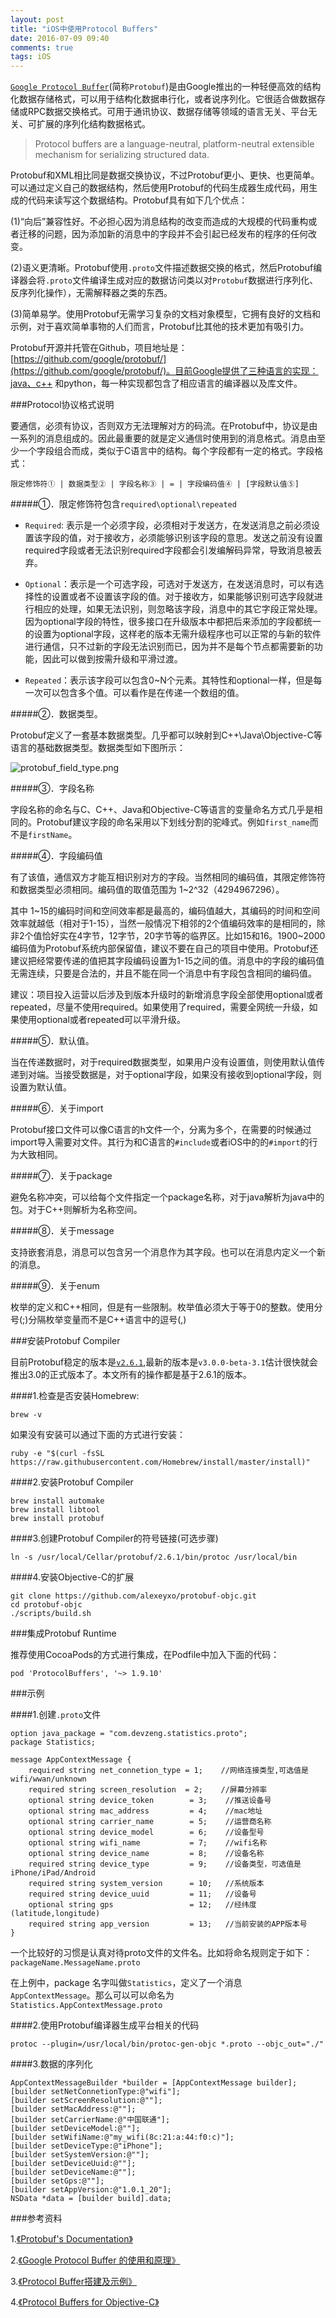 ```yaml
---
layout: post
title: "iOS中使用Protocol Buffers"
date: 2016-07-09 09:40
comments: true
tags: iOS
---
```


[`Google Protocol Buffer`](https://developers.google.com/protocol-buffers/)(简称`Protobuf`)是由Google推出的一种轻便高效的结构化数据存储格式，可以用于结构化数据串行化，或者说序列化。它很适合做数据存储或RPC数据交换格式。可用于通讯协议、数据存储等领域的语言无关、平台无关、可扩展的序列化结构数据格式。

> Protocol buffers are a language-neutral, platform-neutral extensible mechanism for serializing structured data.

Protobuf和XML相比同是数据交换协议，不过Protobuf更小、更快、也更简单。可以通过定义自己的数据结构，然后使用Protobuf的代码生成器生成代码，用生成的代码来读写这个数据结构。Protobuf具有如下几个优点：

(1)“向后”兼容性好。不必担心因为消息结构的改变而造成的大规模的代码重构或者迁移的问题，因为添加新的消息中的字段并不会引起已经发布的程序的任何改变。

(2)语义更清晰。Protobuf使用`.proto`文件描述数据交换的格式，然后Protobuf编译器会将`.proto`文件编译生成对应的数据访问类以对`Protobuf`数据进行序列化、反序列化操作），无需解释器之类的东西。

(3)简单易学。使用Protobuf无需学习复杂的文档对象模型，它拥有良好的文档和示例，对于喜欢简单事物的人们而言，Protobuf比其他的技术更加有吸引力。

Protobuf开源并托管在Github，项目地址是：[https://github.com/google/protobuf/](https://github.com/google/protobuf/)。目前Google提供了三种语言的实现：java、c++ 和python，每一种实现都包含了相应语言的编译器以及库文件。

###Protocol协议格式说明

要通信，必须有协议，否则双方无法理解对方的码流。在Protobuf中，协议是由一系列的消息组成的。因此最重要的就是定义通信时使用到的消息格式。消息由至少一个字段组合而成，类似于C语言中的结构。每个字段都有一定的格式。字段格式：

`限定修饰符① | 数据类型② | 字段名称③ | = | 字段编码值④ | [字段默认值⑤]`

#####①．限定修饰符包含`required\optional\repeated`

- `Required`: 表示是一个必须字段，必须相对于发送方，在发送消息之前必须设置该字段的值，对于接收方，必须能够识别该字段的意思。发送之前没有设置required字段或者无法识别required字段都会引发编解码异常，导致消息被丢弃。

- `Optional`：表示是一个可选字段，可选对于发送方，在发送消息时，可以有选择性的设置或者不设置该字段的值。对于接收方，如果能够识别可选字段就进行相应的处理，如果无法识别，则忽略该字段，消息中的其它字段正常处理。因为optional字段的特性，很多接口在升级版本中都把后来添加的字段都统一的设置为optional字段，这样老的版本无需升级程序也可以正常的与新的软件进行通信，只不过新的字段无法识别而已，因为并不是每个节点都需要新的功能，因此可以做到按需升级和平滑过渡。

- `Repeated`：表示该字段可以包含0~N个元素。其特性和optional一样，但是每一次可以包含多个值。可以看作是在传递一个数组的值。

#####②．数据类型。

Protobuf定义了一套基本数据类型。几乎都可以映射到C++\Java\Objective-C等语言的基础数据类型。数据类型如下图所示：

![protobuf_field_type.png](/images/ios-protobuf/protobuf_field_type.png)

#####③．字段名称

字段名称的命名与C、C++、Java和Objective-C等语言的变量命名方式几乎是相同的。Protobuf建议字段的命名采用以下划线分割的驼峰式。例如`first_name`而不是`firstName`。

#####④．字段编码值

有了该值，通信双方才能互相识别对方的字段。当然相同的编码值，其限定修饰符和数据类型必须相同。编码值的取值范围为 1~2^32（4294967296）。

其中 1~15的编码时间和空间效率都是最高的，编码值越大，其编码的时间和空间效率就越低（相对于1-15），当然一般情况下相邻的2个值编码效率的是相同的，除非2个值恰好实在4字节，12字节，20字节等的临界区。比如15和16。1900~2000编码值为Protobuf系统内部保留值，建议不要在自己的项目中使用。Protobuf还建议把经常要传递的值把其字段编码设置为1-15之间的值。消息中的字段的编码值无需连续，只要是合法的，并且不能在同一个消息中有字段包含相同的编码值。

建议：项目投入运营以后涉及到版本升级时的新增消息字段全部使用optional或者repeated，尽量不使用required。如果使用了required，需要全网统一升级，如果使用optional或者repeated可以平滑升级。

#####⑤．默认值。

当在传递数据时，对于required数据类型，如果用户没有设置值，则使用默认值传递到对端。当接受数据是，对于optional字段，如果没有接收到optional字段，则设置为默认值。

#####⑥．关于import

Protobuf接口文件可以像C语言的h文件一个，分离为多个，在需要的时候通过import导入需要对文件。其行为和C语言的`#include`或者iOS中的的`#import`的行为大致相同。

#####⑦．关于package

避免名称冲突，可以给每个文件指定一个package名称，对于java解析为java中的包。对于C++则解析为名称空间。

#####⑧．关于message

支持嵌套消息，消息可以包含另一个消息作为其字段。也可以在消息内定义一个新的消息。

#####⑨．关于enum

枚举的定义和C++相同，但是有一些限制。枚举值必须大于等于0的整数。使用分号(;)分隔枚举变量而不是C++语言中的逗号(,)

###安装Protobuf Compiler

目前Protobuf稳定的版本是[`v2.6.1`](https://github.com/google/protobuf/releases/download/v2.6.1/protobuf-2.6.1.tar.gz),最新的版本是`v3.0.0-beta-3.1`估计很快就会推出3.0的正式版本了。本文所有的操作都是基于2.6.1的版本。

####1.检查是否安装Homebrew:

`brew -v`

如果没有安装可以通过下面的方式进行安装：

`ruby -e "$(curl -fsSL https://raw.githubusercontent.com/Homebrew/install/master/install)"`

####2.安装Protobuf Compiler

```
brew install automake 
brew install libtool 
brew install protobuf
```
####3.创建Protobuf Compiler的符号链接(可选步骤)

`ln -s /usr/local/Cellar/protobuf/2.6.1/bin/protoc /usr/local/bin`

####4.安装Objective-C的扩展

```
git clone https://github.com/alexeyxo/protobuf-objc.git
cd protobuf-objc
./scripts/build.sh
```

###集成Protobuf Runtime

推荐使用CocoaPods的方式进行集成，在Podfile中加入下面的代码：

`pod 'ProtocolBuffers', '~> 1.9.10'`

###示例

####1.创建`.proto`文件

```
option java_package = "com.devzeng.statistics.proto";
package Statistics;

message AppContextMessage {
	required string net_connetion_type = 1;    //网络连接类型,可选值是wifi/wwan/unknown
	required string screen_resolution  = 2;    //屏幕分辨率
	optional string device_token		= 3;	//推送设备号
	optional string mac_address			= 4;	//mac地址
	optional string carrier_name 		= 5;	//运营商名称
	optional string device_model 		= 6;	//设备型号
	optional string wifi_name 			= 7;	//wifi名称
	optional string device_name 		= 8;	//设备名称
	required string device_type 		= 9;	//设备类型，可选值是iPhone/iPad/Android
	required string system_version 		= 10;	//系统版本
	required string device_uuid 		= 11;	//设备号
	optional string gps 				= 12;	//经纬度(latitude,longitude)
	required string app_version 		= 13;	//当前安装的APP版本号
}
```

一个比较好的习惯是认真对待proto文件的文件名。比如将命名规则定于如下：
`packageName.MessageName.proto`

在上例中，package 名字叫做`Statistics`，定义了一个消息`AppContextMessage`。那么可以可以命名为`Statistics.AppContextMessage.proto`

####2.使用Protobuf编译器生成平台相关的代码

`protoc --plugin=/usr/local/bin/protoc-gen-objc *.proto --objc_out="./"`

####3.数据的序列化

```
AppContextMessageBuilder *builder = [AppContextMessage builder];
[builder setNetConnetionType:@"wifi"];
[builder setScreenResolution:@""];
[builder setMacAddress:@""];
[builder setCarrierName:@"中国联通"];
[builder setDeviceModel:@""];
[builder setWifiName:@"my_wifi(8c:21:a:44:f0:c)"];
[builder setDeviceType:@"iPhone"];
[builder setSystemVersion:@""];
[builder setDeviceUuid:@""];
[builder setDeviceName:@""];
[builder setGps:@""];
[builder setAppVersion:@"1.0.1_20"];
NSData *data = [builder build].data;
```

###参考资料

1.[《Protobuf's Documentation》](https://developers.google.com/protocol-buffers/)

2.[《Google Protocol Buffer 的使用和原理》](http://www.ibm.com/developerworks/cn/linux/l-cn-gpb/)

3.[《Protocol Buffer搭建及示例》](http://www.tanhao.me/code/150911.html/)

4.[《Protocol Buffers for Objective-C》](https://github.com/alexeyxo/protobuf-objc)